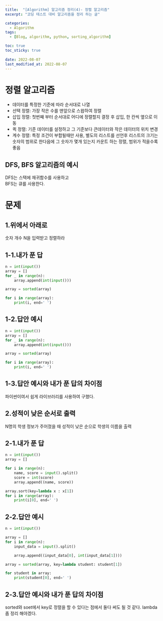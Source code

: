 ```yaml
---
title:  "[Algorithm] 알고리즘 정리(4)- 정렬 알고리즘"
excerpt: "코딩 테스트 대비 알고리즘을 정리 하는 글"

categories:
  - Algorithm
tags:
  - [Blog, algorithm, python, sorting_algorithm]

toc: true
toc_sticky: true
 
date: 2022-08-07
last_modified_at: 2022-08-07
---
```


# 정렬 알고리즘
- 데이터를 특정한 기준에 따라 순서대로 나열
- 선택 정렬: 가장 작은 수를 맨앞으로 스왑하여 정렬
- 삽입 정렬: 첫번째 부터 순서대로 어디에 정렬할지 결정 후 삽입, 한 칸씩 옆으로 이동
- 퀵 정렬: 기준 데이터를 설정하고 그 기준보다 큰데이터와 작은 데이터의 위치 변경
- 계수 정렬: 특정 조건이 부합될때만 사용, 별도의 리스트를 선언후 리스트의 크기는 숫자의 범위로 한다음에 그 숫자가 몇개 있는지 카운트 하는 정렬, 범위가 적을수록 좋음 
## DFS, BFS 알고리즘의 예시
DFS는 스택에 재귀함수를 사용하고  
BFS는 큐를 사용한다.
 
# 문제

## 1.위에서 아래로
숫자 개수 N을 입력받고 정렬하라

## 1-1.내가 푼 답
```python
n = int(input())
array = []
for _ in range(n):
    array.append(int(input()))

array = sorted(array)

for i in range(array):
    print(i, end=' ')
```

## 1-2.답안 예시
```python
n = int(input())
array = []
for _ in range(n):
    array.append(int(input()))

array = sorted(array)

for i in range(array):
    print(i, end=' ')
```

## 1-3.답안 예시와 내가 푼 답의 차이점
파이썬이여서 쉽게 라이브러리를 사용하여 구했다.

## 2.성적이 낮은 순서로 출력
N명의 학생 정보가 주어졌을 때 성적이 낮은 순으로 학생의 이름을 출력
## 2-1.내가 푼 답
```python
n = int(input())
array = []

for i in range(n):
    name, score = input().split()
    score = int(score)
    array.append((name, score))

array.sort(key=lambda x : x[1])
for i in range(array):
    print(i[0], end=' ')
```

## 2-2.답안 예시
```python
n = int(input())

array = []
for i in range(n):
    input_data = input().split()

    array.append((input_data[0], int(input_data[1])))

array = sorted(array, key=lambda student: student[1])

for student in array:
    print(student[0], end=' ')

```

## 2-3.답안 예시와 내가 푼 답의 차이점
sorted와 soet에서 key로 정렬을 할 수 있다는 점에서 둘다 써도 될 것 같다.
lambda 좀 정리 해야겠다.  
